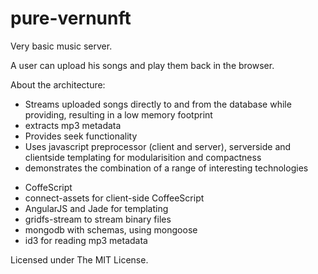 pure-vernunft
=============

Very basic music server.

A user can upload his songs and play them back in the browser.

About the architecture:
- Streams uploaded songs directly to and from the database while providing, resulting in a low memory footprint
- extracts mp3 metadata
- Provides seek functionality
- Uses javascript preprocessor (client and server), serverside and clientside templating for modularisition and compactness
- demonstrates the combination of a range of interesting technologies
 * CoffeScript
 * connect-assets for client-side CoffeeScript
 * AngularJS and Jade for templating
 * gridfs-stream to stream binary files
 * mongodb with schemas, using mongoose
 * id3 for reading mp3 metadata

Licensed under The MIT License.
